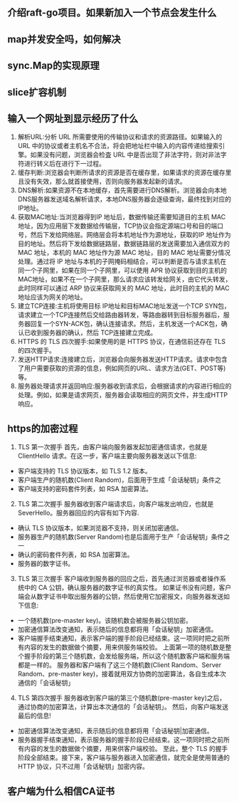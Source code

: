 ## 介绍raft-go项目。如果新加入一个节点会发生什么

## map并发安全吗，如何解决

## sync.Map的实现原理

## slice扩容机制

## 输入一个网址到显示经历了什么
1. 解析URL:分析 URL 所需要使用的传输协议和请求的资源路径。如果输入的 URL 中的协议或者主机名不合法，将会把地址栏中输入的内容传递给搜索引擎。如果没有问题，浏览器会检査 URL 中是否出现了非法字符，则对非法字符进行转义后在进行下一过程。
2. 缓存判断:浏览器会判断所请求的资源是否在缓存里，如果请求的资源在缓存里且没有失效，那么就首接使用，否则向服务器发起新的请求。
3. DNS解析:如果资源不在本地缓存，首先需要进行DNS解析。浏览器会向本地DNS服务器发送域名解析请求，本地DNS服务器会逐级查询，最终找到对应的IP地址。
4. 获取MAC地址:当浏览器得到IP 地址后，数据传输还需要知道目的主机 MAC 地址，因为应用层下发数据给传输层，TCP协议会指定源端口号和目的端口号，然后下发给网络层。网络层会将本机地址作为源地址，获取的IP 地址作为目的地址。然后将下发给数据链路层，数据链路层的发送需要加入通信双方的 MAC 地址，本机的 MAC 地址作为源 MAC 地址，目的 MAC 地址需要分情况处理。通过将 IP 地址与本机的子网掩码相结合，可以判断是否与请求主机在同一个子网里，如果在同一个子网里，可以使用 APR 协议获取到目的主机的 MAC地址，如果不在一个子网里，那么请求应该转发给网关，由它代头转发，此时同样可以通过 ARP 协议来获取网关的 MAC 地址，此时目的主机的 MAC 地址应该为网关的地址。
5. 建立TCP连接:主机将使用目标 IP地址和目标MAC地址发送一个TCP SYN包，请求建立一个TCP连接然后交给路由器转发，等路由器转到目标服务器后，服务器回复一个SYN-ACK包，确认连接请求。然后，主机发送一个ACK包，确认已收到服务器的确认，然后 TCP连接建立完成。
6. HTTPS 的 TLS 四次握手:如果使用的是 HTTPS 协议，在通信前还存在 TLS 的四次握手。
7. 发送HTTP请求:连接建立后，浏览器会向服务器发送HTTP请求。请求中包含了用户需要获取的资源的信息，例如网页的URL、请求方法(GET、POST等)等。
8. 服务器处理请求并返回响应:服务器收到请求后，会根据请求的内容进行相应的处理。例如，如果是请求网页，服务器会读取相应的网页文件，并生成HTTP响应。

## https的加密过程
1. TLS 第一次握手
首先，由客户端向服务器发起加密通信请求，也就是 ClientHello 请求。在这一步，客户端主要向服务器发送以下信息:
- 客户端支持的 TLS 协议版本，如 TLS 1.2 版本。
- 客户端生产的随机数(Client Random)，后面用于生成「会话秘钥」条件之
- 客户端支持的密码套件列表，如 RSA 加密算法。

2. TLS 第二次握手
服务器收到客户端请求后，向客户端发出响应，也就是 SeverHello。服务器回应的内容有如下内容.
- 确认 TLS 协议版本，如果浏览器不支持，则关闭加密通信。
- 服务器生产的随机数(Server Random)也是后面用于生产「会话秘钥」条件之一
- 确认的密码套件列表，如 RSA 加密算法。
- 服务器的数字证书。

3. TLS 第三次握手
客户端收到服务器的回应之后，首先通过浏览器或者操作系统中的 CA 公钥，确认服务器的数字证书的真实性。
如果证书没有问题，客户端会从数字证书中取出服务器的公钥，然后使用它加密报文，向服务器发送如下信息:
- 一个随机数(pre-master key)。该随机数会被服务器公钥加密。
- 加密通信算法改变通知，表示随后的信息都将用「会话秘钥」加密通信。
- 客户端握手结束通知，表示客户端的握手阶段已经结束。这一项同时把之前所有内容的发生的数据做个摘要，用来供服务端校验。
上面第一项的随机数是整个握手阶段的第三个随机数，会发给服务端，所以这个随机数客户端和服务端都是一样的。
服务器和客户端有了这三个随机数(Client Random、Server Random、pre-master key)，接着就用双方协商的加密算法，各自生成本次通信的「会话秘钥」

4. TLS 第四次握手
服务器收到客户端的第三个随机数(pre-master key)之后，通过协商的加密算法，计算出本次通信的「会话秘钥」。
然后，向客户端发送最后的信息!
- 加密通信算法改变通知，表示随后的信息都将用「会话秘钥|加密通信。
- 服务器握手结束通知，表示服务器的握手阶段已经结束。这一项同时把之前所有内容的发生的数据做个摘要，用来供客户端校验。
至此，整个 TLS 的握手阶段全部结束。接下来，客户端与服务器进入加密通信，就完全是使用普通的HTTP 协议，只不过用「会话秘钥」加密内容。
## 客户端为什么相信CA证书
